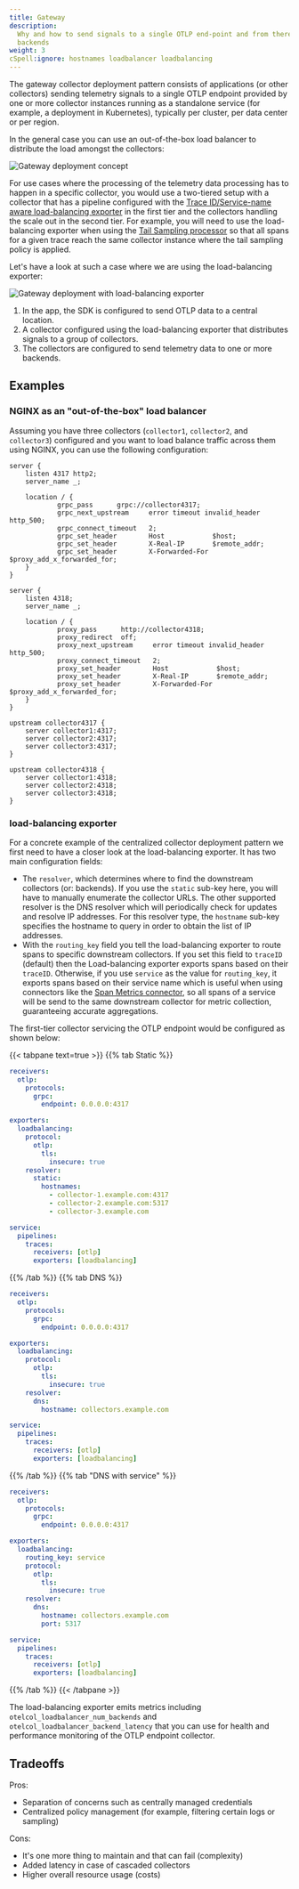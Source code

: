 ```yaml
---
title: Gateway
description:
  Why and how to send signals to a single OTLP end-point and from there to
  backends
weight: 3
cSpell:ignore: hostnames loadbalancer loadbalancing
---
```


The gateway collector deployment pattern consists of applications (or other
collectors) sending telemetry signals to a single OTLP endpoint provided by one
or more collector instances running as a standalone service (for example, a
deployment in Kubernetes), typically per cluster, per data center or per region.

In the general case you can use an out-of-the-box load balancer to distribute
the load amongst the collectors:

![Gateway deployment concept](../../img/otel-gateway-sdk.svg)

For use cases where the processing of the telemetry data processing has to
happen in a specific collector, you would use a two-tiered setup with a
collector that has a pipeline configured with the [Trace ID/Service-name aware
load-balancing exporter][lb-exporter] in the first tier and the collectors
handling the scale out in the second tier. For example, you will need to use the
load-balancing exporter when using the [Tail Sampling
processor][tailsample-processor] so that all spans for a given trace reach the
same collector instance where the tail sampling policy is applied.

Let's have a look at such a case where we are using the load-balancing exporter:

![Gateway deployment with load-balancing exporter](../../img/otel-gateway-lb-sdk.svg)

1. In the app, the SDK is configured to send OTLP data to a central location.
2. A collector configured using the load-balancing exporter that distributes
   signals to a group of collectors.
3. The collectors are configured to send telemetry data to one or more backends.

## Examples

### NGINX as an "out-of-the-box" load balancer

Assuming you have three collectors (`collector1`, `collector2`, and
`collector3`) configured and you want to load balance traffic across them using
NGINX, you can use the following configuration:

```nginx
server {
    listen 4317 http2;
    server_name _;

    location / {
            grpc_pass      grpc://collector4317;
            grpc_next_upstream     error timeout invalid_header http_500;
            grpc_connect_timeout   2;
            grpc_set_header        Host            $host;
            grpc_set_header        X-Real-IP       $remote_addr;
            grpc_set_header        X-Forwarded-For $proxy_add_x_forwarded_for;
    }
}

server {
    listen 4318;
    server_name _;

    location / {
            proxy_pass      http://collector4318;
            proxy_redirect  off;
            proxy_next_upstream     error timeout invalid_header http_500;
            proxy_connect_timeout   2;
            proxy_set_header        Host            $host;
            proxy_set_header        X-Real-IP       $remote_addr;
            proxy_set_header        X-Forwarded-For $proxy_add_x_forwarded_for;
    }
}

upstream collector4317 {
    server collector1:4317;
    server collector2:4317;
    server collector3:4317;
}

upstream collector4318 {
    server collector1:4318;
    server collector2:4318;
    server collector3:4318;
}
```

### load-balancing exporter

For a concrete example of the centralized collector deployment pattern we first
need to have a closer look at the load-balancing exporter. It has two main
configuration fields:

- The `resolver`, which determines where to find the downstream collectors (or:
  backends). If you use the `static` sub-key here, you will have to manually
  enumerate the collector URLs. The other supported resolver is the DNS resolver
  which will periodically check for updates and resolve IP addresses. For this
  resolver type, the `hostname` sub-key specifies the hostname to query in order
  to obtain the list of IP addresses.
- With the `routing_key` field you tell the load-balancing exporter to route
  spans to specific downstream collectors. If you set this field to `traceID`
  (default) then the Load-balancing exporter exports spans based on their
  `traceID`. Otherwise, if you use `service` as the value for `routing_key`, it
  exports spans based on their service name which is useful when using
  connectors like the [Span Metrics connector][spanmetrics-connector], so all
  spans of a service will be send to the same downstream collector for metric
  collection, guaranteeing accurate aggregations.

The first-tier collector servicing the OTLP endpoint would be configured as
shown below:

{{< tabpane text=true >}} {{% tab Static %}}

```yaml
receivers:
  otlp:
    protocols:
      grpc:
        endpoint: 0.0.0.0:4317

exporters:
  loadbalancing:
    protocol:
      otlp:
        tls:
          insecure: true
    resolver:
      static:
        hostnames:
          - collector-1.example.com:4317
          - collector-2.example.com:5317
          - collector-3.example.com

service:
  pipelines:
    traces:
      receivers: [otlp]
      exporters: [loadbalancing]
```

{{% /tab %}} {{% tab DNS %}}

```yaml
receivers:
  otlp:
    protocols:
      grpc:
        endpoint: 0.0.0.0:4317

exporters:
  loadbalancing:
    protocol:
      otlp:
        tls:
          insecure: true
    resolver:
      dns:
        hostname: collectors.example.com

service:
  pipelines:
    traces:
      receivers: [otlp]
      exporters: [loadbalancing]
```

{{% /tab %}} {{% tab "DNS with service" %}}

```yaml
receivers:
  otlp:
    protocols:
      grpc:
        endpoint: 0.0.0.0:4317

exporters:
  loadbalancing:
    routing_key: service
    protocol:
      otlp:
        tls:
          insecure: true
    resolver:
      dns:
        hostname: collectors.example.com
        port: 5317

service:
  pipelines:
    traces:
      receivers: [otlp]
      exporters: [loadbalancing]
```

{{% /tab %}} {{< /tabpane >}}

The load-balancing exporter emits metrics including
`otelcol_loadbalancer_num_backends` and `otelcol_loadbalancer_backend_latency`
that you can use for health and performance monitoring of the OTLP endpoint
collector.

## Tradeoffs

Pros:

- Separation of concerns such as centrally managed credentials
- Centralized policy management (for example, filtering certain logs or
  sampling)

Cons:

- It's one more thing to maintain and that can fail (complexity)
- Added latency in case of cascaded collectors
- Higher overall resource usage (costs)

[lb-exporter]:
  https://github.com/open-telemetry/opentelemetry-collector-contrib/tree/main/exporter/loadbalancingexporter
[tailsample-processor]:
  https://github.com/open-telemetry/opentelemetry-collector-contrib/tree/main/processor/tailsamplingprocessor
[spanmetrics-connector]:
  https://github.com/open-telemetry/opentelemetry-collector-contrib/tree/main/connector/spanmetricsconnector
